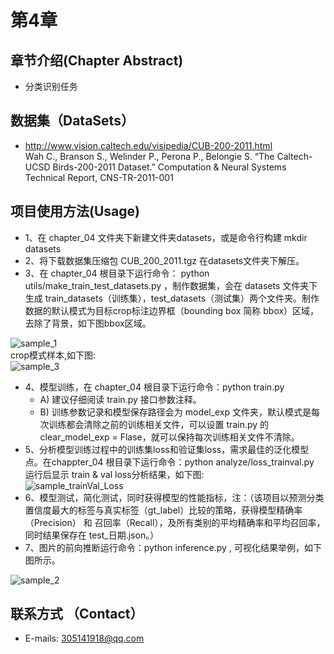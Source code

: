 # 第4章  
## 章节介绍(Chapter Abstract)  
* 分类识别任务


## 数据集（DataSets）  
* http://www.vision.caltech.edu/visipedia/CUB-200-2011.html  
  Wah C., Branson S., Welinder P., Perona P., Belongie S. “The Caltech-UCSD Birds-200-2011 Dataset.” Computation & Neural Systems Technical Report, CNS-TR-2011-001  
## 项目使用方法(Usage)  
* 1、在 chapter_04 文件夹下新建文件夹datasets，或是命令行构建 mkdir datasets  
* 2、将下载数据集压缩包 CUB_200_2011.tgz 在datasets文件夹下解压。  
* 3、在 chapter_04 根目录下运行命令： python utils/make_train_test_datasets.py ，制作数据集，会在 datasets 文件夹下生成 train_datasets（训练集），test_datasets（测试集）两个文件夹。制作数据的默认模式为目标crop标注边界框（bounding box 简称 bbox）区域，去除了背景，如下图bbox区域。  

![sample_1](https://github.com/XiangLiK/cv_course/raw/master/chapter_04/samples/sample_1.png)  
crop模式样本,如下图:  
![sample_3](https://github.com/XiangLiK/cv_course/raw/master/chapter_04/samples/sample_3.png)  

* 4、模型训练，在 chapter_04 根目录下运行命令：python train.py  
  * A) 建议仔细阅读 train.py 接口参数注释。
  * B) 训练参数记录和模型保存路径会为 model_exp 文件夹，默认模式是每次训练都会清除之前的训练相关文件，可以设置 train.py 的 clear_model_exp = Flase，就可以保持每次训练相关文件不清除。
* 5、分析模型训练过程中的训练集loss和验证集loss，需求最佳的泛化模型点。在chappter_04 根目录下运行命令：python analyze/loss_trainval.py  
  运行后显示 train & val loss分析结果，如下图:  
  ![sample_trainVal_Loss](https://github.com/XiangLiK/cv_course/raw/master/chapter_04/samples/trainVal_Loss.png)  
* 6、模型测试，简化测试，同时获得模型的性能指标，注：（该项目以预测分类置信度最大的标签与真实标签（gt_label）比较的策略，获得模型精确率（Precision） 和 召回率（Recall），及所有类别的平均精确率和平均召回率，同时结果保存在 test_日期.json。）  
* 7、图片的前向推断运行命令：python inference.py , 可视化结果举例，如下图所示。


![sample_2](https://github.com/XiangLiK/cv_course/raw/master/chapter_04/samples/sample_2.png)  

## 联系方式 （Contact）  
* E-mails: 305141918@qq.com  
